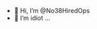 - 👋 Hi, I’m @No38HiredOps
- 👀 I’m idiot ...

<!---
No38HiredOps/No38HiredOps is a ✨ special ✨ repository because its `README.md` (this file) appears on your GitHub profile.
You can click the Preview link to take a look at your changes.
--->
